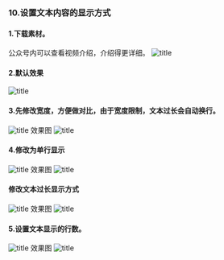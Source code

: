 ### 10.设置文本内容的显示方式
#### 1.下载素材。
公众号内可以查看视频介绍，介绍得更详细。
![title](https://raw.githubusercontent.com/JSZNopi/JSZImage/master/gitnote/2019/10/30/WXCODE-1572446034519.jpeg)

#### 2.默认效果
![title](https://raw.githubusercontent.com/JSZNopi/JSZImage/master/gitnote/2019/11/13/1-1573647635806.png)

#### 3.先修改宽度，方便做对比，由于宽度限制，文本过长会自动换行。
![title](https://raw.githubusercontent.com/JSZNopi/JSZImage/master/gitnote/2019/11/13/2-1573648151439.png)
效果图
![title](https://raw.githubusercontent.com/JSZNopi/JSZImage/master/gitnote/2019/11/13/3-1573648199738.png)

#### 4.修改为单行显示
![title](https://raw.githubusercontent.com/JSZNopi/JSZImage/master/gitnote/2019/11/13/4-1573648434345.png)
效果图
![title](https://raw.githubusercontent.com/JSZNopi/JSZImage/master/gitnote/2019/11/13/5-1573648448148.png)

#### 修改文本过长显示方式
![title](https://raw.githubusercontent.com/JSZNopi/JSZImage/master/gitnote/2019/11/13/6-1573648705870.png)
效果图
![title](https://raw.githubusercontent.com/JSZNopi/JSZImage/master/gitnote/2019/11/13/7-1573648720807.png)

#### 5.设置文本显示的行数。
![title](https://raw.githubusercontent.com/JSZNopi/JSZImage/master/gitnote/2019/11/13/8-1573648946887.png)
效果图
![title](https://raw.githubusercontent.com/JSZNopi/JSZImage/master/gitnote/2019/11/13/9-1573648957742.png)